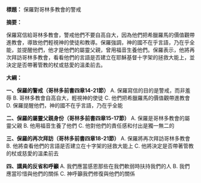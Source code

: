 **標題：** 保羅對哥林多教會的警戒

**摘要：**

保羅寫信給哥林多教會，警戒他們不要自高自大，因為他們把希臘羅馬的價值觀帶進教會，導致他們輕視神的使徒和教導。保羅強調，神的國不在乎言語，乃在乎全能，並提醒他們，他才是他們的屬靈父親，曾用福音生養他們。保羅表示，他將再次拜訪哥林多教會，看看他們的言語是否建立在耶穌基督十字架的拯救大能上，並決定是否帶著管教的杖或慈愛的溫柔前去。

**大綱：**

**一、保羅的警戒（哥林多前書四章14-21節）**
    A. 保羅寫信的目的是警戒，而非羞辱
    B. 哥林多教會自高自大，輕視神的使徒
    C. 他們把希臘羅馬的價值觀帶進教會
    D. 保羅提醒他們，神的國不在乎言語，乃在乎全能

**二、保羅的屬靈父親身份（哥林多前書四章15-17節）**
    A. 保羅是哥林多教會的屬靈父親
    B. 他用福音生養了他們
    C. 他對他們的責任感和付出是獨一無二的

**三、保羅的再次拜訪（哥林多前書四章18-21節）**
    A. 保羅將再次拜訪哥林多教會
    B. 他將查看他們的言語是否建立在十字架的拯救大能上
    C. 他將決定是否帶著管教的杖或慈愛的溫柔前去

**四、講員的反省和呼籲**
    A. 我們應當感恩那些在我們軟弱時扶持我們的人
    B. 我們應當珍惜與他們的關係
    C. 神呼籲我們修復與他們的關係